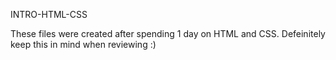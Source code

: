 INTRO-HTML-CSS

These files were created after spending 1 day on HTML and CSS. 
Defeinitely keep this in mind when reviewing :)